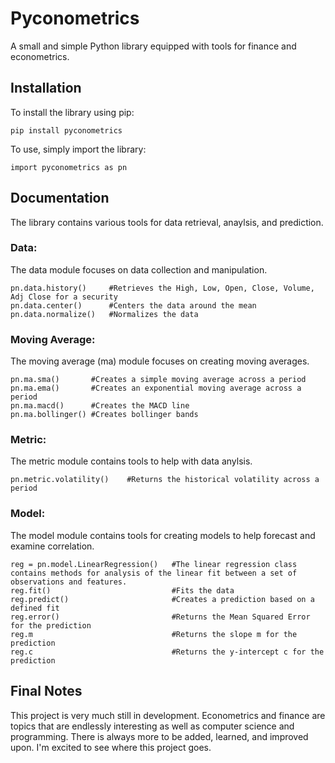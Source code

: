 # Pyconometrics

A small and simple Python library equipped with tools for finance and econometrics.

## Installation

To install the library using pip:
```
pip install pyconometrics
```

To use, simply import the library:
```
import pyconometrics as pn
```

## Documentation

The library contains various tools for data retrieval, anaylsis, and prediction.

### Data:
The data module focuses on data collection and manipulation.
```
pn.data.history()     #Retrieves the High, Low, Open, Close, Volume, Adj Close for a security
pn.data.center()      #Centers the data around the mean
pn.data.normalize()   #Normalizes the data
```

### Moving Average:
The moving average (ma) module focuses on creating moving averages.
```
pn.ma.sma()       #Creates a simple moving average across a period
pn.ma.ema()       #Creates an exponential moving average across a period
pn.ma.macd()      #Creates the MACD line
pn.ma.bollinger() #Creates bollinger bands
```

### Metric:
The metric module contains tools to help with data anylsis.
```
pn.metric.volatility()    #Returns the historical volatility across a period
```

### Model:
The model module contains tools for creating models to help forecast and examine correlation.
```
reg = pn.model.LinearRegression()   #The linear regression class contains methods for analysis of the linear fit between a set of observations and features.
reg.fit()                           #Fits the data
reg.predict()                       #Creates a prediction based on a defined fit
reg.error()                         #Returns the Mean Squared Error for the prediction
reg.m                               #Returns the slope m for the prediction
reg.c                               #Returns the y-intercept c for the prediction
```

## Final Notes
This project is very much still in development. Econometrics and finance are topics that are endlessly interesting as well as computer science and programming. There is always more to be added, learned, and improved upon. I'm excited to see where this project goes.


